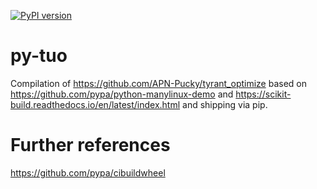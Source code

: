 [![PyPI version](https://badge.fury.io/py/tuo.svg)](https://badge.fury.io/py/tuo)

# py-tuo

Compilation of https://github.com/APN-Pucky/tyrant_optimize based on https://github.com/pypa/python-manylinux-demo and https://scikit-build.readthedocs.io/en/latest/index.html and shipping via pip.

# Further references

https://github.com/pypa/cibuildwheel
